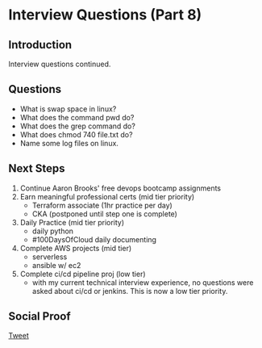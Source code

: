 # Interview Questions (Part 8)

## Introduction

Interview questions continued.

## Questions

- What is swap space in linux?
- What does the command pwd do?
- What does the grep command do?
- What does chmod 740 file.txt do?
- Name some log files on linux.

## Next Steps

1) Continue Aaron Brooks' free devops bootcamp assignments
2) Earn meaningful professional certs (mid tier priority)
    - Terraform associate (1hr practice per day)
    - CKA (postponed until step one is complete)
3) Daily Practice (mid tier priority)
    - daily python
    - #100DaysOfCloud daily documenting
4) Complete AWS projects (mid tier)
    - serverless
    - ansible w/ ec2
5) Complete ci/cd pipeline proj (low tier)
    - with my current technical interview experience, no questions were asked about ci/cd or jenkins. This is now a low tier priority.

## Social Proof

[Tweet]()